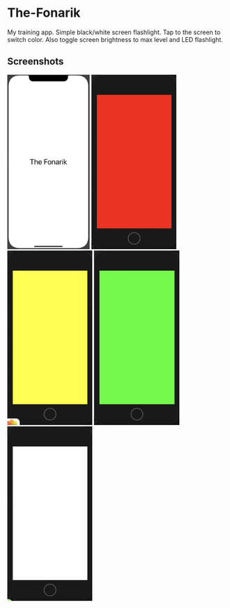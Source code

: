 # The-Fonarik
My training app. Simple black/white screen flashlight.
Tap to the screen to switch color.
Also toggle screen brightness to max level and LED flashlight.
## Screenshots
<img src="Screenshots/launchScreen.png" height="400" alt="Screenshot"/> <img src="/Screenshots/redLight.png" height="400" alt="Screenshot"/> <img src="/Screenshots/yellowLight.png" height="400" alt="Screenshot"/> <img src="/Screenshots/greenLight.png" height="400" alt="Screenshot"/> <img src="Screenshots/light.png" height="400" alt="Screenshot"/>
